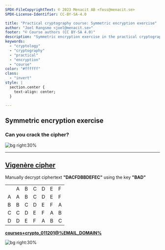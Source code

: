 ```yaml
---
SPDX-FileCopyrightText: © 2023 Menacit AB <foss@menacit.se>
SPDX-License-Identifier: CC-BY-SA-4.0

title: "Practical cryptography course: Symmetric encryption exercise"
author: "Joel Rangsmo <joel@menacit.se>"
footer: "© Course authors (CC BY-SA 4.0)"
description: "Symmetric encryption exercise in the practical cryptography course"
keywords:
  - "cryptology"
  - "cryptography"
  - "practical"
  - "encryption"
  - "course"
color: "#ffffff"
class:
  - "invert"
style: |
  section.center {
    text-align: center;
  }

---
```

<!-- _footer: "%ATTRIBUTION_PREFIX% Jan Hrdina (CC BY-SA 2.0)" -->
## Symmetric encryption exercise
### Can you crack the cipher?

![bg right:30%](images/12-optics.jpg)

---
<!-- _footer: "%ATTRIBUTION_PREFIX% Jan Hrdina (CC BY-SA 2.0)" -->
## [Vigenère cipher](https://en.wikipedia.org/wiki/Vigen%C3%A8re_cipher)
Manually decrypt ciphertext **"DACFDBBDEFEC"**
using the key **"BAD"**
  
|     |     |     |     |     |     |     |
|-----|-----|-----|-----|-----|-----|-----|
|     |  A  |  B  |  C  |  D  |  E  |  F  |
|  A  |  A  |  B  |  C  |  D  |  E  |  F  |
|  B  |  B  |  C  |  D  |  E  |  F  |  A  |
|  C  |  C  |  D  |  E  |  F  |  A  |  B  |
|  D  |  D  |  E  |  F  |  A  |  B  |  C  |

**[courses+crypto_011201@%EMAIL_DOMAIN%](mailto:courses+crypto_011201@%EMAIL_DOMAIN%)**

![bg right:30%](images/12-optics.jpg)
